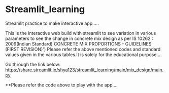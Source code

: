 # Streamlit_learning
Streamlit practice to make interactive app.....

This is the interactive web build with streamlit to see variation in various parameters to see the change in concrete mix design as per  IS 10262 : 2009(Indian Standard) CONCRETE MIX PROPORTIONS - GUIDELINES (FIRST REVISION)')
Please refer the above mentioned codes and standard values given in the various tables.It is solely for the educational purpose....

Go through the link below:
https://share.streamlit.io/shya123/streamlit_learning/main/mix_design/main.py

**Please refer the code above to play with the app....

